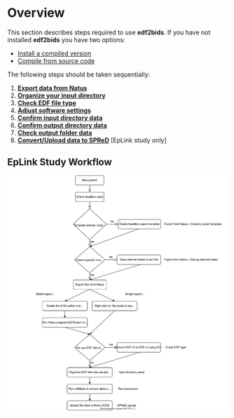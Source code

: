 # Overview
This section describes steps required to use **edf2bids**. If you have not installed **edf2bids** you have two options:

  * [Install a compiled version](../installation.html#obtain-pre-compiled-versions)
  * [Compile from source code](../installation.html#compile-from-source)


The following steps should be taken sequentially:

1. [**Export data from Natus**](03_natus_export.html)
2. [**Organize your input directory**](04_input_dir_setup.html#input-directory-setup)
3. [**Check EDF file type**](05_check_edf_type.html)
4. [**Adjust software settings**](06_edf2bids_settings.html#adjusting-metadata-settings)
5. [**Confirm input directory data**](07_run_conversion.html#input-directory-selection)
6. [**Confirm output directory data**](07_run_conversion.html#output-directory-selection)
7. [**Check output folder data**](08_output_structure.html#bids-output-folder-structure)
8. [**Convert/Upload data to SPReD**](09_spred_upload.html#convert-bids-to-spred-format) \[EpLink study only\]

## EpLink Study Workflow

<img src="../img/workflow.svg" alt="drawing"/>

